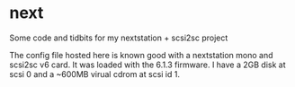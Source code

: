 # next
Some code and tidbits for my nextstation + scsi2sc project

The config file hosted here is known good with a nextstation mono and scsi2sc v6 card. It was loaded with the 6.1.3 firmware. I have a 2GB disk at scsi 0 and a ~600MB virual cdrom at scsi id 1. 